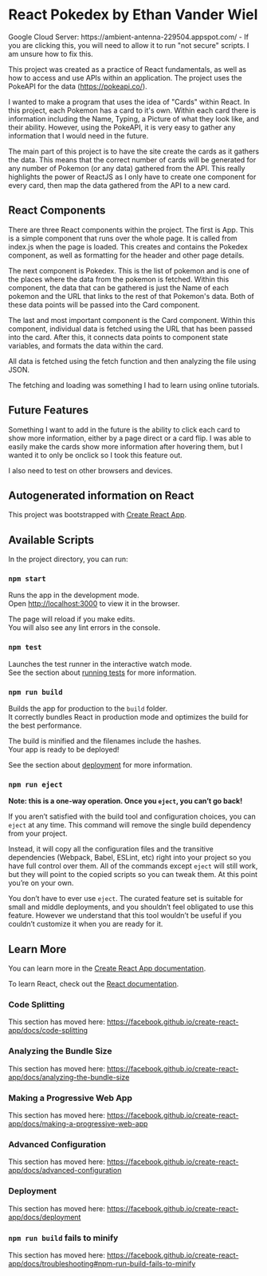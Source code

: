 <h1>React Pokedex by Ethan Vander Wiel</h1>
Google Cloud Server: https://ambient-antenna-229504.appspot.com/ - If you are clicking this, you will need to allow it to run
"not secure" scripts. I am unsure how to fix this. 

This project was created as a practice of React fundamentals, as well as how to access and use APIs within an application. The project uses the PokeAPI for the data (https://pokeapi.co/). 

I wanted to make a program that uses the idea of "Cards" within React. In this project, each Pokemon has a card to it's own. Within each
card there is information including the Name, Typing, a Picture of what they look like, and their ability. However, using the PokeAPI,
it is very easy to gather any information that I would need in the future.

The main part of this project is to have the site create the cards as it gathers the data. This means that the correct number of cards
will be generated for any number of Pokemon (or any data) gathered from the API. This really highlights the power of ReactJS as I only have to create one component for every card, then map the data gathered from the API to a new card. 


<h2>React Components</h2>
There are three React components within the project. 
The first is App. This is a simple component that runs over the whole page. 
It is called from index.js when the page is loaded. This creates and contains the Pokedex component, 
as well as formatting for the header and other page details.

The next component is Pokedex. This is the list of pokemon and is one of the places where the data from the pokemon is fetched.
Within this component, the data that can be gathered is just the Name of each pokemon and the URL that links to the rest
of that Pokemon's data. Both of these data points will be passed into the Card component.

The last and most important component is the Card component. Within this component, individual data is fetched using the URL that has 
been passed into the card. After this, it connects data points to component state variables, and formats the data within the card. 

All data is fetched using the fetch function and then analyzing the file using JSON. 

The fetching and loading was something I had to learn using online tutorials. 


<h2>Future Features</h2>
Something I want to add in the future is the ability to click each card to show more information, either by a page direct or a 
card flip. I was able to easily make the cards show more information after hovering them, but I wanted it to only be 
onclick so I took this feature out.

I also need to test on other browsers and devices. 




<h2>Autogenerated information on React</h2>

This project was bootstrapped with [Create React App](https://github.com/facebook/create-react-app).

## Available Scripts

In the project directory, you can run:

### `npm start`

Runs the app in the development mode.<br>
Open [http://localhost:3000](http://localhost:3000) to view it in the browser.

The page will reload if you make edits.<br>
You will also see any lint errors in the console.

### `npm test`

Launches the test runner in the interactive watch mode.<br>
See the section about [running tests](https://facebook.github.io/create-react-app/docs/running-tests) for more information.

### `npm run build`

Builds the app for production to the `build` folder.<br>
It correctly bundles React in production mode and optimizes the build for the best performance.

The build is minified and the filenames include the hashes.<br>
Your app is ready to be deployed!

See the section about [deployment](https://facebook.github.io/create-react-app/docs/deployment) for more information.

### `npm run eject`

**Note: this is a one-way operation. Once you `eject`, you can’t go back!**

If you aren’t satisfied with the build tool and configuration choices, you can `eject` at any time. This command will remove the single build dependency from your project.

Instead, it will copy all the configuration files and the transitive dependencies (Webpack, Babel, ESLint, etc) right into your project so you have full control over them. All of the commands except `eject` will still work, but they will point to the copied scripts so you can tweak them. At this point you’re on your own.

You don’t have to ever use `eject`. The curated feature set is suitable for small and middle deployments, and you shouldn’t feel obligated to use this feature. However we understand that this tool wouldn’t be useful if you couldn’t customize it when you are ready for it.

## Learn More

You can learn more in the [Create React App documentation](https://facebook.github.io/create-react-app/docs/getting-started).

To learn React, check out the [React documentation](https://reactjs.org/).

### Code Splitting

This section has moved here: https://facebook.github.io/create-react-app/docs/code-splitting

### Analyzing the Bundle Size

This section has moved here: https://facebook.github.io/create-react-app/docs/analyzing-the-bundle-size

### Making a Progressive Web App

This section has moved here: https://facebook.github.io/create-react-app/docs/making-a-progressive-web-app

### Advanced Configuration

This section has moved here: https://facebook.github.io/create-react-app/docs/advanced-configuration

### Deployment

This section has moved here: https://facebook.github.io/create-react-app/docs/deployment

### `npm run build` fails to minify

This section has moved here: https://facebook.github.io/create-react-app/docs/troubleshooting#npm-run-build-fails-to-minify

